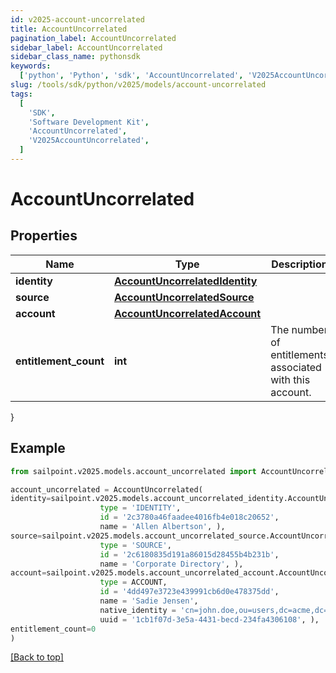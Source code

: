 ```yaml
---
id: v2025-account-uncorrelated
title: AccountUncorrelated
pagination_label: AccountUncorrelated
sidebar_label: AccountUncorrelated
sidebar_class_name: pythonsdk
keywords:
  ['python', 'Python', 'sdk', 'AccountUncorrelated', 'V2025AccountUncorrelated']
slug: /tools/sdk/python/v2025/models/account-uncorrelated
tags:
  [
    'SDK',
    'Software Development Kit',
    'AccountUncorrelated',
    'V2025AccountUncorrelated',
  ]
---
```


# AccountUncorrelated

## Properties

| Name | Type | Description | Notes |
| --- | --- | --- | --- |
| **identity** | [**AccountUncorrelatedIdentity**](account-uncorrelated-identity) |  | [required] |
| **source** | [**AccountUncorrelatedSource**](account-uncorrelated-source) |  | [required] |
| **account** | [**AccountUncorrelatedAccount**](account-uncorrelated-account) |  | [required] |
| **entitlement_count** | **int** | The number of entitlements associated with this account. | [optional] |

}

## Example

```python
from sailpoint.v2025.models.account_uncorrelated import AccountUncorrelated

account_uncorrelated = AccountUncorrelated(
identity=sailpoint.v2025.models.account_uncorrelated_identity.AccountUncorrelated_identity(
                    type = 'IDENTITY',
                    id = '2c3780a46faadee4016fb4e018c20652',
                    name = 'Allen Albertson', ),
source=sailpoint.v2025.models.account_uncorrelated_source.AccountUncorrelated_source(
                    type = 'SOURCE',
                    id = '2c6180835d191a86015d28455b4b231b',
                    name = 'Corporate Directory', ),
account=sailpoint.v2025.models.account_uncorrelated_account.AccountUncorrelated_account(
                    type = ACCOUNT,
                    id = '4dd497e3723e439991cb6d0e478375dd',
                    name = 'Sadie Jensen',
                    native_identity = 'cn=john.doe,ou=users,dc=acme,dc=com',
                    uuid = '1cb1f07d-3e5a-4431-becd-234fa4306108', ),
entitlement_count=0
)

```

[[Back to top]](#)
